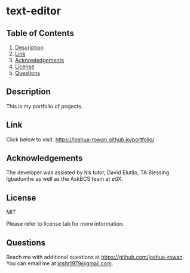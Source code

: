 # text-editor

## Table of Contents
1. [Description](#Description)
2. [Link](#Link)
3. [Acknowledgements](#Acknowledgements)
4. [License](#License)
5. [Questions](#Questions)

## Description
This is my portfolio of projects.

## Link
Click below to visit.
https://joshua-rowan.github.io/portfolio/

## Acknowledgements
The developer was assisted by his tutor, David Elutilo, TA Blessing Igbadumhe as well as the AskBCS team at edX.

## License
MIT

Please refer to license tab for more information.

## Questions

Reach me with additional questions at <https://github.com/joshua-rowan>. 
You can email me at <joshr1979@gmail.com>.